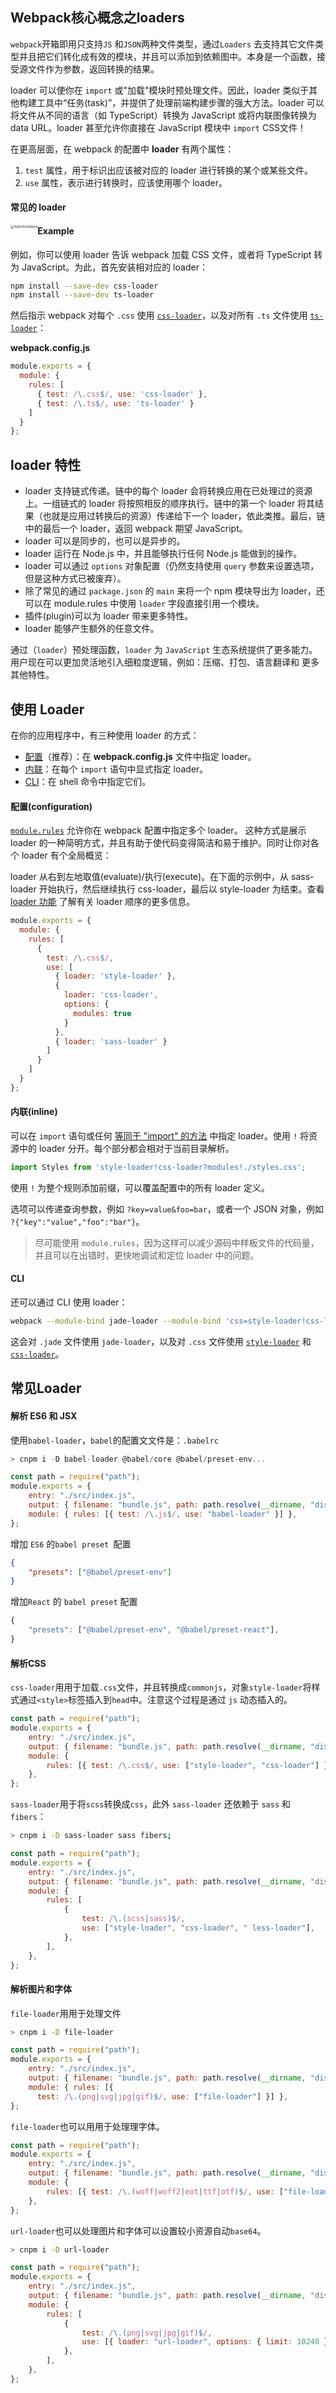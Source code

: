 

## Webpack核心概念之loaders

`webpack`开箱即用只支持`JS` 和`JSON`两种文件类型，通过`Loaders` 去支持其它文件类型并且把它们转化成有效的模块，并且可以添加到依赖图中。本身是一个函数，接受源文件作为参数，返回转换的结果。

loader 可以使你在 `import` 或"加载"模块时预处理文件。因此，loader 类似于其他构建工具中“任务(task)”，并提供了处理前端构建步骤的强大方法。loader 可以将文件从不同的语言（如 TypeScript）转换为 JavaScript 或将内联图像转换为 data URL。loader 甚至允许你直接在 JavaScript 模块中 `import` CSS文件！

在更高层面，在 webpack 的配置中 **loader** 有两个属性：

1. `test` 属性，用于标识出应该被对应的 loader 进行转换的某个或某些文件。
2. `use` 属性，表示进行转换时，应该使用哪个 loader。

#### 常见的 loader

<img src="assets/image-20200722215434024.png" alt="1565755419824" style="zoom:36%;float:left" />

#### Example

例如，你可以使用 loader 告诉 webpack 加载 CSS 文件，或者将 TypeScript 转为 JavaScript。为此，首先安装相对应的 loader：

```bash
npm install --save-dev css-loader
npm install --save-dev ts-loader
```

然后指示 webpack 对每个 `.css` 使用 [`css-loader`](https://v4.webpack.docschina.org/loaders/css-loader)，以及对所有 `.ts` 文件使用 [`ts-loader`](https://github.com/TypeStrong/ts-loader)：

**webpack.config.js**

```js
module.exports = {
  module: {
    rules: [
      { test: /\.css$/, use: 'css-loader' },
      { test: /\.ts$/, use: 'ts-loader' }
    ]
  }
};
```

## loader 特性 

+ loader 支持链式传递。链中的每个 loader 会将转换应用在已处理过的资源上。一组链式的 loader 将按照相反的顺序执行。链中的第一个 loader 将其结果（也就是应用过转换后的资源）传递给下一个 loader，依此类推。最后，链中的最后一个 loader，返回 webpack 期望 JavaScript。
+ loader 可以是同步的，也可以是异步的。
+ loader 运行在 Node.js 中，并且能够执行任何 Node.js 能做到的操作。
+ loader 可以通过 `options` 对象配置（仍然支持使用 `query` 参数来设置选项，但是这种方式已被废弃）。
+ 除了常见的通过 `package.json` 的 `main` 来将一个 npm 模块导出为 loader，还可以在 module.rules 中使用 `loader` 字段直接引用一个模块。
+ 插件(plugin)可以为 loader 带来更多特性。
+ loader 能够产生额外的任意文件。

通过（`loader`）预处理函数，`loader` 为 `JavaScript` 生态系统提供了更多能力。 用户现在可以更加灵活地引入细粒度逻辑，例如：压缩、打包、语言翻译和 更多其他特性。

## 使用 Loader

在你的应用程序中，有三种使用 loader 的方式：

+ [配置](https://v4.webpack.docschina.org/concepts/loaders/#configuration)（推荐）：在 **webpack.config.js** 文件中指定 loader。
+ [内联](https://v4.webpack.docschina.org/concepts/loaders/#inline)：在每个 `import` 语句中显式指定 loader。
+ [CLI](https://v4.webpack.docschina.org/concepts/loaders/#cli)：在 shell 命令中指定它们。

#### 配置(configuration)

[`module.rules`](https://v4.webpack.docschina.org/configuration/module/#module-rules) 允许你在 webpack 配置中指定多个 loader。 这种方式是展示 loader 的一种简明方式，并且有助于使代码变得简洁和易于维护。同时让你对各个 loader 有个全局概览：

loader 从右到左地取值(evaluate)/执行(execute)。在下面的示例中，从 sass-loader 开始执行，然后继续执行 css-loader，最后以 style-loader 为结束。查看 [loader 功能](https://v4.webpack.docschina.org/concepts/loaders/#loader-features) 了解有关 loader 顺序的更多信息。

```js
module.exports = {
  module: {
    rules: [
      {
        test: /\.css$/,
        use: [
          { loader: 'style-loader' },
          {
            loader: 'css-loader',
            options: {
              modules: true
            }
          },
          { loader: 'sass-loader' }
        ]
      }
    ]
  }
};
```

#### 内联(inline)

可以在 `import` 语句或任何 [等同于 "import" 的方法](https://v4.webpack.docschina.org/api/module-methods) 中指定 loader。使用 `!` 将资源中的 loader 分开。每个部分都会相对于当前目录解析。

```js
import Styles from 'style-loader!css-loader?modules!./styles.css';
```

使用 `!` 为整个规则添加前缀，可以覆盖配置中的所有 loader 定义。

选项可以传递查询参数，例如 `?key=value&foo=bar`，或者一个 JSON 对象，例如 `?{"key":"value","foo":"bar"}`。

> 尽可能使用 `module.rules`，因为这样可以减少源码中样板文件的代码量，并且可以在出错时，更快地调试和定位 loader 中的问题。

#### CLI

还可以通过 CLI 使用 loader：

```sh
webpack --module-bind jade-loader --module-bind 'css=style-loader!css-loader'
```

这会对 `.jade` 文件使用 `jade-loader`，以及对 `.css` 文件使用 [`style-loader`](https://v4.webpack.docschina.org/loaders/style-loader) 和 [`css-loader`](https://v4.webpack.docschina.org/loaders/css-loader)。

## 常见Loader

#### 解析 ES6 和 JSX

使用`babel-loader`，`babel`的配置⽂文件是：`.babelrc`

```js
> cnpm i -D babel-loader @babel/core @babel/preset-env...
```

```js
const path = require("path");
module.exports = {
    entry: "./src/index.js",
    output: { filename: "bundle.js", path: path.resolve(__dirname, "dist") },
    module: { rules: [{ test: /\.js$/, use: "babel-loader" }] },
}; 
```

增加 `ES6` 的`babel preset `配置

```json
{
    "presets": ["@babel/preset-env"]
}
```

增加`React` 的 `babel preset` 配置

```js
{
    "presets": ["@babel/preset-env", "@babel/preset-react"],
}
```

#### 解析CSS

`css-loader`⽤用于加载`.css`文件，并且转换成`commonjs`，对象`style-loader`将样式通过`<style>`标签插入到`head`中。注意这个过程是通过 `js` 动态插入的。

```js
const path = require("path");
module.exports = {
    entry: "./src/index.js",
    output: { filename: "bundle.js", path: path.resolve(__dirname, "dist") },
    module: {
        rules: [{ test: /\.css$/, use: ["style-loader", "css-loader"] }],
    },
};
```

`sass-loader`⽤于将`scss`转换成`css`，此外 `sass-loader` 还依赖于 `sass` 和 `fibers`：

```bash
> cnpm i -D sass-loader sass fibers;
```

```js
const path = require("path");
module.exports = {
    entry: "./src/index.js",
    output: { filename: "bundle.js", path: path.resolve(__dirname, "dist") },
    module: {
        rules: [
            {
                test: /\.(scss|sass)$/,
                use: ["style-loader", "css-loader", " less-loader"],
            },
        ],
    },
};
```

#### 解析图片和字体

`file-loader`⽤用于处理文件

```bash
> cnpm i -D file-loader
```

```js
const path = require("path");
module.exports = {
    entry: "./src/index.js",
    output: { filename: "bundle.js", path: path.resolve(__dirname, "dist") },
    module: { rules: [{ 
      test: /\.(png|svg|jpg|gif)$/, use: ["file-loader"] }] },
};
```

`file-loader`也可以⽤用于处理理字体。

```js
const path = require("path");
module.exports = {
    entry: "./src/index.js",
    output: { filename: "bundle.js", path: path.resolve(__dirname, "dist") },
    module: {
        rules: [{ test: /\.(woff|woff2|eot|ttf|otf)$/, use: ["file-loader"] }],
    },
};
```

`url-loader`也可以处理图片和字体可以设置较⼩资源自动`base64`。

```bash
> cnpm i -D url-loader
```

```js
const path = require("path");
module.exports = {
    entry: "./src/index.js",
    output: { filename: "bundle.js", path: path.resolve(__dirname, "dist") },
    module: {
        rules: [
            {
                test: /\.(png|svg|jpg|gif)$/,
                use: [{ loader: "url-loader", options: { limit: 10240 } }],
            },
        ],
    },
};
```



